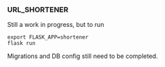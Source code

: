 ### URL_SHORTENER

Still a work in progress, but to run 

    export FLASK_APP=shortener
    flask run

Migrations and DB config still need to be completed.
